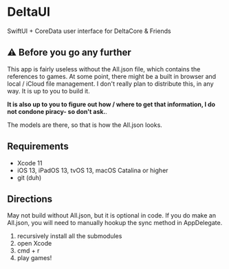 # DeltaUI
SwiftUI + CoreData user interface for DeltaCore & Friends

## :warning: Before you go any further
This app is fairly useless without the All.json file, which contains the references to games. At some point, there might be a built in browser and local / iCloud file management. I don't really plan to distribute this, in any way. It is up to you to build it.

**It is also up to you to figure out how / where to get that information, I do not condone piracy- so don't ask.**.

The models are there, so that is how the All.json looks.

## Requirements
- Xcode 11
- iOS 13, iPadOS 13, tvOS 13, macOS Catalina or higher
- git (duh)

## Directions
May not build without All.json, but it is optional in code. If you do make an All.json, you will need to manually hookup the sync method in AppDelegate.

1. recursively install all the submodules
2. open Xcode
3. cmd + r
4. play games!
